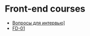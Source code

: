 <h1>
    Front-end courses
</h1>

<ul>
    <li>
        <a href="interview/js/1/Questions.md">Вопросы для интервью]</a>
    </li>
    <li>
        <a href="interview/js/1/FD-01/MAIN.md">FD-01</a>
    </li>
</ul>